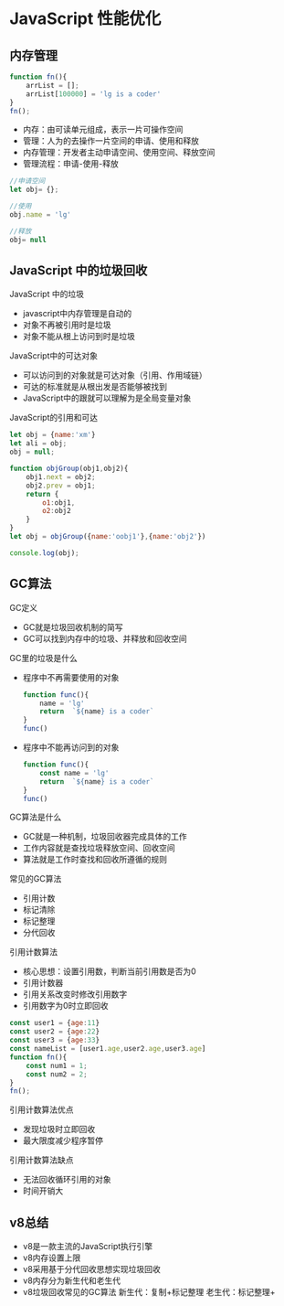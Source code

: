# JavaScript 性能优化

## 内存管理
```javascript
function fn(){
    arrList = [];
    arrList[100000] = 'lg is a coder'
}
fn();
```
* 内存：由可读单元组成，表示一片可操作空间
* 管理：人为的去操作一片空间的申请、使用和释放
* 内存管理：开发者主动申请空间、使用空间、释放空间
* 管理流程：申请-使用-释放

```javascript
//申请空间
let obj= {};

//使用
obj.name = 'lg'

//释放
obj= null
```
## JavaScript 中的垃圾回收


JavaScript 中的垃圾
* javascript中内存管理是自动的
* 对象不再被引用时是垃圾
* 对象不能从根上访问到时是垃圾


JavaScript中的可达对象
* 可以访问到的对象就是可达对象（引用、作用域链）
* 可达的标准就是从根出发是否能够被找到
* JavaScript中的跟就可以理解为是全局变量对象

JavaScript的引用和可达
```javascript
let obj = {name:'xm'}
let ali = obj;
obj = null;
```

```javascript
function objGroup(obj1,obj2){
    obj1.next = obj2;
    obj2.prev = obj1;
    return {
        o1:obj1,
        o2:obj2
    }
}
let obj = objGroup({name:'oobj1'},{name:'obj2'})

console.log(obj);
```

## GC算法

GC定义
* GC就是垃圾回收机制的简写
* GC可以找到内存中的垃圾、并释放和回收空间

GC里的垃圾是什么
* 程序中不再需要使用的对象
  ```javascript
  function func(){
      name = 'lg'
      return  `${name} is a coder`
  }
  func()
  ```
* 程序中不能再访问到的对象
  ```javascript
  function func(){
      const name = 'lg'
      return  `${name} is a coder`
  }
  func()
  ```

GC算法是什么
* GC就是一种机制，垃圾回收器完成具体的工作
* 工作内容就是查找垃圾释放空间、回收空间
* 算法就是工作时查找和回收所遵循的规则

常见的GC算法
* 引用计数
* 标记清除
* 标记整理
* 分代回收

引用计数算法
* 核心思想：设置引用数，判断当前引用数是否为0
* 引用计数器
* 引用关系改变时修改引用数字
* 引用数字为0时立即回收

```javascript
const user1 = {age:11}
const user2 = {age:22}
const user3 = {age:33}
const nameList = [user1.age,user2.age,user3.age]
function fn(){
    const num1 = 1;
    const num2 = 2;
}
fn();
```
引用计数算法优点
* 发现垃圾时立即回收
* 最大限度减少程序暂停

引用计数算法缺点
* 无法回收循环引用的对象
* 时间开销大


## v8总结
* v8是一款主流的JavaScript执行引擎
* v8内存设置上限
* v8采用基于分代回收思想实现垃圾回收
* v8内存分为新生代和老生代
* v8垃圾回收常见的GC算法   新生代：复制+标记整理  老生代：标记整理+

